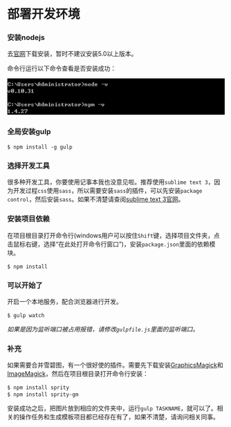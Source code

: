 # 部署开发环境


### 安装nodejs

去[官网](https://nodejs.org/en/)下载安装，暂时不建议安装5.0以上版本。

命令行运行以下命令查看是否安装成功：

![是否安装成功](1.png)


### 全局安装gulp

````
$ npm install -g gulp
````


### 选择开发工具

很多种开发工具，你要使用记事本我也没意见啦。推荐使用`sublime text 3`，因为开发过程`css`使用`sass`，所以需要安装`sass`的插件，可以先安装`package control`，然后安装`sass`。如果不清楚请查阅[sublime text 3官网](http://www.sublimetext.com/3)。


### 安装项目依赖

在项目根目录打开命令行(windows用户可以按住`Shift`键，选择项目文件夹，点击鼠标右键，选择“在此处打开命令行窗口”)，安装`package.json`里面的依赖模块。
````
$ npm install
````


### 可以开始了

开启一个本地服务，配合浏览器进行开发。
````
$ gulp watch
````

*如果是因为监听端口被占用报错，请修改`gulpfile.js`里面的监听端口。*


### 补充

如果需要合并雪碧图，有一个很好使的插件。需要先下载安装[GraphicsMagick](http://www.graphicsmagick.org/)和[ImageMagick](http://www.imagemagick.org/script/index.php)，然后在项目根目录打开命令行安装：
````
$ npm install sprity
$ npm install sprity-gm
````

安装成功之后，把图片放到相应的文件夹中，运行`gulp TASKNAME`，就可以了。相关的操作任务和生成模板项目都已经存在有了，如果不清楚，请询问相关同事。